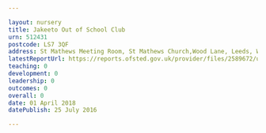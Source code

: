 ```yaml
---

layout: nursery
title: Jakeeto Out of School Club
urn: 512431
postcode: LS7 3QF
address: St Mathews Meeting Room, St Mathews Church,Wood Lane, Leeds, West Yorkshire, LS7 3QF
latestReportUrl: https://reports.ofsted.gov.uk/provider/files/2589672/urn/512431.pdf
teaching: 0
development: 0
leadership: 0
outcomes: 0
overall: 0
date: 01 April 2018 
datePublish: 25 July 2016

---
```

